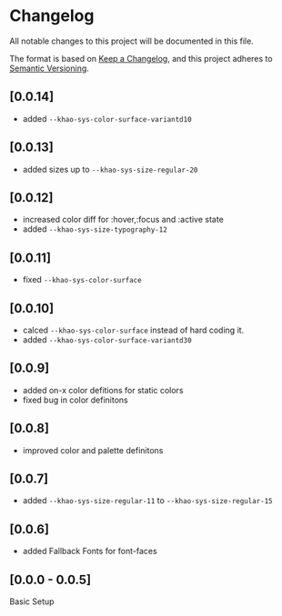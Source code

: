 # Changelog

All notable changes to this project will be documented in this file.

The format is based on [Keep a Changelog](https://keepachangelog.com/en/1.0.0/), and this project adheres to
[Semantic Versioning](https://semver.org/spec/v2.0.0.html).

## [0.0.14]

- added `--khao-sys-color-surface-variantd10`

## [0.0.13]

- added sizes up to `--khao-sys-size-regular-20`

## [0.0.12]

- increased color diff for :hover,:focus and :active state
- added `--khao-sys-size-typography-12`

## [0.0.11]

- fixed `--khao-sys-color-surface`

## [0.0.10]

- calced `--khao-sys-color-surface` instead of hard coding it.
- added `--khao-sys-color-surface-variantd30`

## [0.0.9]

- added on-x color defitions for static colors
- fixed bug in color definitons

## [0.0.8]

- improved color and palette definitons

## [0.0.7]

- added `--khao-sys-size-regular-11` to `--khao-sys-size-regular-15`

## [0.0.6]

- added Fallback Fonts for font-faces

## [0.0.0 - 0.0.5]

Basic Setup
